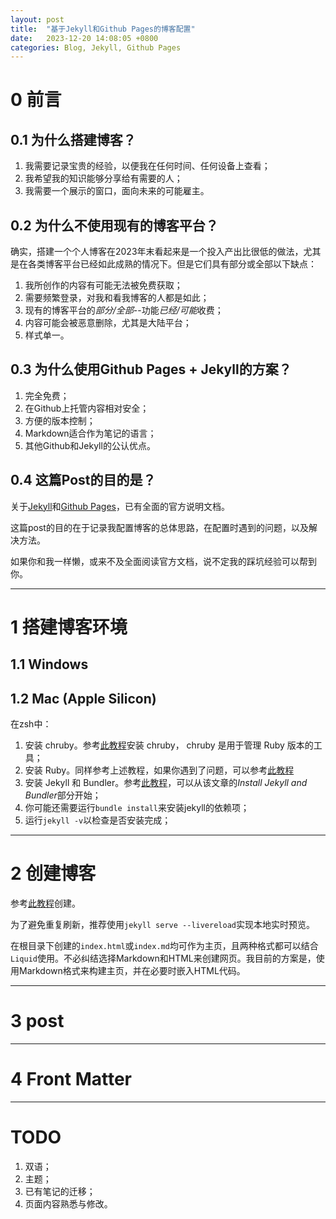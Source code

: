 ```yaml
---
layout: post
title:  "基于Jekyll和Github Pages的博客配置"
date:   2023-12-20 14:08:05 +0800
categories: Blog, Jekyll, Github Pages
---
```


# 0 前言

## 0.1 为什么搭建博客？

1. 我需要记录宝贵的经验，以便我在任何时间、任何设备上查看；
2. 我希望我的知识能够分享给有需要的人；
3. 我需要一个展示的窗口，面向未来的可能雇主。

## 0.2 为什么不使用现有的博客平台？

确实，搭建一个个人博客在2023年末看起来是一个投入产出比很低的做法，尤其是在各类博客平台已经如此成熟的情况下。但是它们具有部分或全部以下缺点：

1. 我所创作的内容有可能无法被免费获取；
2. 需要频繁登录，对我和看我博客的人都是如此；
3. 现有的博客平台的*部分/全部*--功能*已经/可能*收费；
4. 内容可能会被恶意删除，尤其是大陆平台；
5. 样式单一。

## 0.3 为什么使用Github Pages + Jekyll的方案？
1. 完全免费；
2. 在Github上托管内容相对安全；
3. 方便的版本控制；
4. Markdown适合作为笔记的语言；
5. 其他Github和Jekyll的公认优点。

## 0.4 这篇Post的目的是？
关于[Jekyll](https://jekyllrb.com/docs/)和[Github Pages](https://docs.github.com/en/pages)，已有全面的官方说明文档。

这篇post的目的在于记录我配置博客的总体思路，在配置时遇到的问题，以及解决方法。

如果你和我一样懒，或来不及全面阅读官方文档，说不定我的踩坑经验可以帮到你。

---

# 1 搭建博客环境

## 1.1 Windows

## 1.2 Mac (Apple Silicon)
在zsh中：
1. 安装 chruby。参考[此教程](https://stackoverflow.com/questions/51126403/you-dont-have-write-permissions-for-the-library-ruby-gems-2-3-0-directory-ma)安装 chruby， chruby 是用于管理 Ruby 版本的工具；
2. 安装 Ruby。同样参考上述教程，如果你遇到了问题，可以参考[此教程](https://www.moncefbelyamani.com/how-to-install-xcode-homebrew-git-rvm-ruby-on-mac/)
3. 安装 Jekyll 和 Bundler。参考[此教程](https://github.com/BillRaymond/install-jekyll-apple-silicon/blob/main/README.md)，可以从该文章的*Install Jekyll and Bundler*部分开始；
4. 你可能还需要运行`bundle install`来安装jekyll的依赖项；
5. 运行`jekyll -v`以检查是否安装完成；

---

# 2 创建博客
参考[此教程](https://jekyllrb.com/docs/step-by-step/01-setup/)创建。

为了避免重复刷新，推荐使用`jekyll serve --livereload`实现本地实时预览。

在根目录下创建的`index.html`或`index.md`均可作为主页，且两种格式都可以结合`Liquid`使用。不必纠结选择Markdown和HTML来创建网页。我目前的方案是，使用Markdown格式来构建主页，并在必要时嵌入HTML代码。

---

# 3 post

---

# 4 Front Matter

---

# TODO
1. 双语；
2. 主题；
3. 已有笔记的迁移；
4. 页面内容熟悉与修改。
